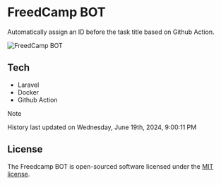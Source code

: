 # FreedCamp BOT

Automatically assign an ID before the task title based on Github Action.

![FreedCamp BOT](https://repository-images.githubusercontent.com/737932867/7d34798b-2680-471c-b089-a78a718d3d6a)

## Tech

- Laravel
- Docker
- Github Action

> [!NOTE]  
> History last updated on Wednesday, June 19th, 2024, 9:00:11 PM

## License

The Freedcamp BOT is open-sourced software licensed under the [MIT license](https://opensource.org/licenses/MIT).
